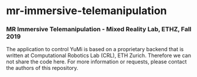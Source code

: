 # mr-immersive-telemanipulation
### MR Immersive Telemanipulation - Mixed Reality Lab, ETHZ, Fall 2019

The application to control YuMi is based on a proprietary backend that is written at Computational Robotics Lab (CRL), ETH Zurich. Therefore we can not share the code here. For more information or requests, please contact the authors of this repository.



